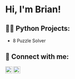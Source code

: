 <h1>Hi, I'm Brian! </h1>

<h2>👨‍💻 Python Projects:</h2>

- 8 Puzzle Solver 




<h2> 🤳 Connect with me:</h2>



[<img align="left" alt="Brian Wong | LinkedIn" width="22px" src="https://cdn.jsdelivr.net/npm/simple-icons@v3/icons/linkedin.svg" />][linkedin]
[<img align="left" alt="Brian Wong | Instagram" width="22px" src="https://cdn.jsdelivr.net/npm/simple-icons@v3/icons/instagram.svg" />][instagram]


[instagram]: https://www.instagram.com/brianwon.g/?hl=en
[linkedin]: https://www.linkedin.com/in/brian-wong-5242b6224/


